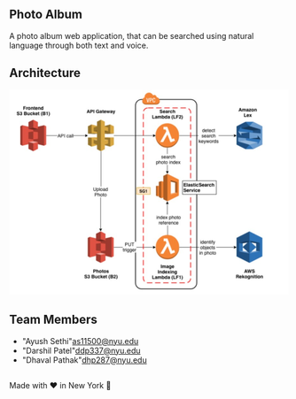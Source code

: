 ## Photo Album
A photo album web application, that can be searched using natural language through both text and voice.

## Architecture 
![alt text](https://github.com/darshildpatel/Photo-Album-Application/blob/master/Architecture.jpg)



## <a name = "team-members"></a>Team Members
* "Ayush Sethi"<as11500@nyu.edu>
* "Darshil Patel"<ddp337@nyu.edu>
* "Dhaval Pathak"<dhp287@nyu.edu>

##
 Made with :heart: in New York :statue_of_liberty:

